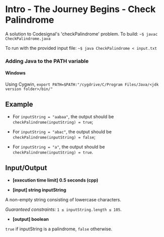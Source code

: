 # Intro - The Journey Begins - Check Palindrome

A solution to Codesignal's 'checkPalindrome' problem.
To build: ```~$ javac CheckPalindrome.java```

To run with the provided input file: ```~$ java CheckPalindrome < input.txt```

### Adding Java to the PATH variable

#### Windows

Using Cygwin, ```export PATH=$PATH:"/cygdrive/C/Program Files/Java/<jdk version folder>/bin/"```

## Example

* For ```inputString = "aabaa"```, the output should be
```checkPalindrome(inputString) = true```;

* For ```inputString = "abac"```, the output should be
```checkPalindrome(inputString) = false```;

* For ```inputString = "a"```, the output should be
```checkPalindrome(inputString) = true```.

## Input/Output

* **[execution time limit] 0.5 seconds (cpp)**

* **[input] string inputString**

A non-empty string consisting of lowercase characters.

*Guaranteed constraints:*
```1 ≤ inputString.length ≤ 105```.

* **[output] boolean**

```true``` if inputString is a palindrome, ```false``` otherwise.
